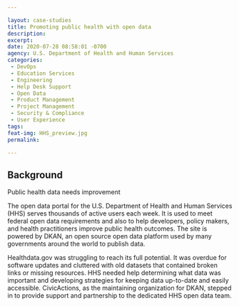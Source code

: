 ```yaml
---

layout: case-studies
title: Promoting public health with open data
description: 
excerpt: 
date: 2020-07-28 08:58:01 -0700
agency: U.S. Department of Health and Human Services
categories:
 - DevOps
 - Education Services
 - Engineering
 - Help Desk Support
 - Open Data
 - Product Management
 - Project Management
 - Security & Compliance
 - User Experience
tags: 
feat-img: HHS_preview.jpg
permalink: 

---
```


## Background

Public health data needs improvement

The open data portal for the U.S. Department of Health and Human Services (HHS) serves thousands of active users each week. It is used to meet federal open data requirements and also to help developers, policy makers, and health practitioners improve public health outcomes. The site is powered by DKAN, an open source open data platform used by many governments around the world to publish data.

Healthdata.gov was struggling to reach its full potential. It was overdue for software updates and cluttered with old datasets that contained broken links or missing resources. HHS needed help determining what data was important and developing strategies for keeping data up-to-date and easily accessible. CivicActions, as the maintaining organization for DKAN, stepped in to provide support and partnership to the dedicated HHS open data team. 